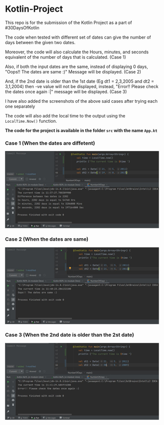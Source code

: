 # Kotlin-Project

This repo is for the submission of the Kotlin Project as a part of #30DaysOfKotlin

The code when tested with different set of dates can give the number of days between the given two dates. 

Moreover, the code will also calculate the Hours, minutes, and seconds equivalent of the number of days that is calculated. (Case 1)

Also, if both the input dates are the same, instead of displaying 0 days, "Oops!! The dates are same :)" Message will be displayed. (Case 2)

And, if the 2nd date is older than the 1st date (Eg dt1 = 2,3,2005  and dt2 = 3,1,2004) then -ve value will not be displayed, instead, "Error!! Please check the dates once again :|" message will be displayed. (Case 3)

I have also added the screenshots of the above said cases after trying each one separately 

The code will also add the local time to the output using the `LocalTime.Now()` function. 

**The code for the project is available in the folder `src` with the name `App.kt`**




### Case 1 (When the dates are diffetent)

![](src/New%201.JPG)

### Case 2 (When the dates are same)

![](src/New%202.JPG)

### Case 3 (When the 2nd date is older than the 2st date)

![](src/New%203.JPG)
